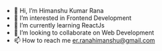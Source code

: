 - 👋 Hi, I’m Himanshu Kumar Rana
- 👀 I’m interested in Frontend Development
- 🌱 I’m currently learning ReactJs
- 💞️ I’m looking to collaborate on Web Development
- 📫 How to reach me er.ranahimanshu@gmail.com

<!---
HimanshukrRana/HimanshukrRana is a ✨ special ✨ repository because its `README.md` (this file) appears on your GitHub profile.

--->
